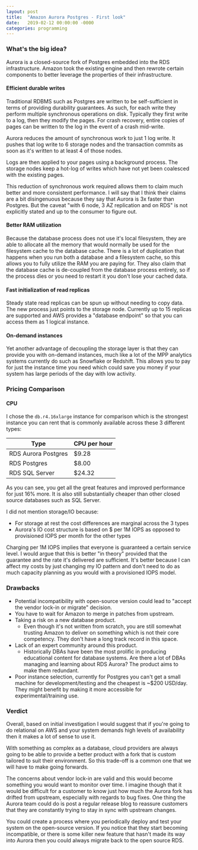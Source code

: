 ```yaml
---
layout: post
title:  "Amazon Aurora Postgres - First look"
date:   2019-02-12 00:00:00 -0000
categories: programming
---
```


### What's the big idea?

Aurora is a closed-source fork of Postgres embedded into the RDS infrastructure. Amazon took the existing engine and then rewrote certain components to better leverage the properties of their infrastructure.

#### Efficient durable writes

Traditional RDBMS such as Postgres are written to be self-sufficient in terms of providing durability guarantees. As such, for each write they perform multiple synchronous operations on disk. Typically they first write to a log, then they modify the pages. For crash recovery, entire copies of pages can be written to the log in the event of a crash mid-write.

Aurora reduces the amount of synchronous work to just 1 log write. It pushes that log write to 6 storage nodes and the transaction commits as soon as it's written to at least 4 of those nodes.

Logs are then applied to your pages using a background process. The storage nodes keep a hot-log of writes which have not yet been coalesced with the existing pages.

This reduction of synchronous work required allows them to claim much better and more consistent performance. I will say that I think their claims are a bit disingenuous because they say that Aurora is 3x faster than Postgres. But the caveat "with 6 node, 3 AZ replication and on RDS" is not explicitly stated and up to the consumer to figure out.

#### Better RAM utilization

Because the database process does not use it's local filesystem, they are able to allocate all the memory that would normally be used for the filesystem cache to the database cache. There is a lot of duplication that happens when you run both a database and a filesystem cache, so this allows you to fully utilize the RAM you are paying for. They also claim that the database cache is de-coupled from the database process entirely, so if the process dies or you need to restart it you don't lose your cached data.

#### Fast initialization of read replicas

Steady state read replicas can be spun up without needing to copy data. The new process just points to the storage node. Currently up to 15 replicas are supported and AWS provides a "database endpoint" so that you can access them as 1 logical instance.

#### On-demand instances

Yet another advantage of decoupling the storage layer is that they can provide you with on-demand instances, much like a lot of the MPP analytics systems currently do such as Snowflake or Redshift. This allows you to pay for just the instance time you need which could save you money if your system has large periods of the day with low activity.

### Pricing Comparison

#### CPU

I chose the `db.r4.16xlarge` instance for comparison which is the strongest instance you can rent that is commonly available across these 3 different types:

|Type|CPU per hour
|---|---
|RDS Aurora Postgres|$9.28
|RDS Postgres|$8.00
|RDS SQL Server|$24.32

As you can see, you get all the great features and improved performance for just 16% more. It is also still substantially cheaper than other closed source databases such as SQL Server.

I did not mention storage/IO because:
- For storage at rest the cost differences are marginal across the 3 types
- Aurora's IO cost structure is based on $ per 1M IOPS as opposed to provisioned IOPS per month for the other types

Charging per 1M IOPS implies that everyone is guaranteed a certain service level. I would argue that this is better "in theory" provided that the guarantee and the rate it's delivered are sufficient. It's better because I can affect my costs by just changing my IO pattern and don't need to do as much capacity planning as you would with a provisioned IOPS model.

### Drawbacks

- Potential incompatibility with open-source version could lead to "accept the vendor lock-in or migrate" decision.
- You have to wait for Amazon to merge in patches from upstream.
- Taking a risk on a new database product.
    - Even though it's not written from scratch, you are still somewhat trusting Amazon to deliver on something which is not their core competency. They don't have a long track record in this space.
- Lack of an expert community around this product.
    - Historically DBAs have been the most prolific in producing educational content for database systems. Are there a lot of DBAs managing and learning about RDS Aurora? The product aims to make them redundant.
- Poor instance selection, currently for Postgres you can't get a small machine for development/testing and the cheapest is ~$200 USD/day. They might benefit by making it more accessible for experimental/training use.

### Verdict

Overall, based on initial investigation I would suggest that if you're going to do relational on AWS and your system demands high levels of availability then it makes a lot of sense to use it.

With something as complex as a database, cloud providers are always going to be able to provide a better product with a fork that is custom tailored to suit their environment. So this trade-off is a common one that we will have to make going forwards.

The concerns about vendor lock-in are valid and this would become something you would want to monitor over time. I imagine though that it would be difficult for a customer to know just how much the Aurora fork has drifted from upstream, especially with regards to bug fixes. One thing the Aurora team could do is post a regular release blog to reassure customers that they are constantly trying to stay in sync with upstream changes.

You could create a process where you periodically deploy and test your system on the open-source version. If you notice that they start becoming incompatible, or there is some killer new feature that hasn't made its way into Aurora then you could always migrate back to the open source RDS.

